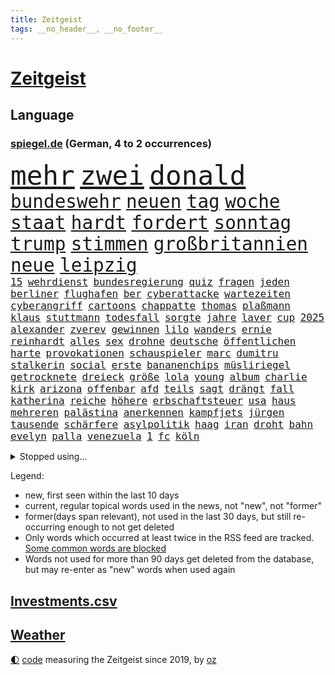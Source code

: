 ```yaml
---
title: Zeitgeist
tags: __no_header__, __no_footer__
---
```


# [Zeitgeist](https://oliz.io/zeitgeist/)

## Language

<h3><a href="https://www.spiegel.de" target="_blank">spiegel.de</a> (German, 4 to 2 occurrences)</h3>
<p style="font-family:monospace">
<span style="font-size:32pt"><a href="news_links.html#mehr" class="current">mehr</a></span>
<span style="font-size:32pt"><a href="news_links.html#zwei" class="current">zwei</a></span>
<span style="font-size:32pt"><a href="news_links.html#donald" class="current">donald</a></span>
<br>
<span style="font-size:22pt"><a href="news_links.html#bundeswehr" class="current">bundeswehr</a></span>
<span style="font-size:22pt"><a href="news_links.html#neuen" class="current">neuen</a></span>
<span style="font-size:22pt"><a href="news_links.html#tag" class="current">tag</a></span>
<span style="font-size:22pt"><a href="news_links.html#woche" class="current">woche</a></span>
<span style="font-size:22pt"><a href="news_links.html#staat" class="current">staat</a></span>
<span style="font-size:22pt"><a href="news_links.html#hardt" class="new">hardt</a></span>
<span style="font-size:22pt"><a href="news_links.html#fordert" class="current">fordert</a></span>
<span style="font-size:22pt"><a href="news_links.html#sonntag" class="current">sonntag</a></span>
<span style="font-size:22pt"><a href="news_links.html#trump" class="current">trump</a></span>
<span style="font-size:22pt"><a href="news_links.html#stimmen" class="current">stimmen</a></span>
<span style="font-size:22pt"><a href="news_links.html#großbritannien" class="current">großbritannien</a></span>
<span style="font-size:22pt"><a href="news_links.html#neue" class="current">neue</a></span>
<span style="font-size:22pt"><a href="news_links.html#leipzig" class="current">leipzig</a></span>
<br>
<span style="font-size:12pt"><a href="news_links.html#15" class="current">15</a></span>
<span style="font-size:12pt"><a href="news_links.html#wehrdienst" class="current">wehrdienst</a></span>
<span style="font-size:12pt"><a href="news_links.html#bundesregierung" class="current">bundesregierung</a></span>
<span style="font-size:12pt"><a href="news_links.html#quiz" class="current">quiz</a></span>
<span style="font-size:12pt"><a href="news_links.html#fragen" class="current">fragen</a></span>
<span style="font-size:12pt"><a href="news_links.html#jeden" class="current">jeden</a></span>
<span style="font-size:12pt"><a href="news_links.html#berliner" class="current">berliner</a></span>
<span style="font-size:12pt"><a href="news_links.html#flughafen" class="current">flughafen</a></span>
<span style="font-size:12pt"><a href="news_links.html#ber" class="current">ber</a></span>
<span style="font-size:12pt"><a href="news_links.html#cyberattacke" class="new">cyberattacke</a></span>
<span style="font-size:12pt"><a href="news_links.html#wartezeiten" class="current">wartezeiten</a></span>
<span style="font-size:12pt"><a href="news_links.html#cyberangriff" class="new">cyberangriff</a></span>
<span style="font-size:12pt"><a href="news_links.html#cartoons" class="current">cartoons</a></span>
<span style="font-size:12pt"><a href="news_links.html#chappatte" class="current">chappatte</a></span>
<span style="font-size:12pt"><a href="news_links.html#thomas" class="current">thomas</a></span>
<span style="font-size:12pt"><a href="news_links.html#plaßmann" class="current">plaßmann</a></span>
<span style="font-size:12pt"><a href="news_links.html#klaus" class="current">klaus</a></span>
<span style="font-size:12pt"><a href="news_links.html#stuttmann" class="current">stuttmann</a></span>
<span style="font-size:12pt"><a href="news_links.html#todesfall" class="new">todesfall</a></span>
<span style="font-size:12pt"><a href="news_links.html#sorgte" class="current">sorgte</a></span>
<span style="font-size:12pt"><a href="news_links.html#jahre" class="current">jahre</a></span>
<span style="font-size:12pt"><a href="news_links.html#laver" class="new">laver</a></span>
<span style="font-size:12pt"><a href="news_links.html#cup" class="current">cup</a></span>
<span style="font-size:12pt"><a href="news_links.html#2025" class="current">2025</a></span>
<span style="font-size:12pt"><a href="news_links.html#alexander" class="current">alexander</a></span>
<span style="font-size:12pt"><a href="news_links.html#zverev" class="current">zverev</a></span>
<span style="font-size:12pt"><a href="news_links.html#gewinnen" class="current">gewinnen</a></span>
<span style="font-size:12pt"><a href="news_links.html#lilo" class="new">lilo</a></span>
<span style="font-size:12pt"><a href="news_links.html#wanders" class="new">wanders</a></span>
<span style="font-size:12pt"><a href="news_links.html#ernie" class="new">ernie</a></span>
<span style="font-size:12pt"><a href="news_links.html#reinhardt" class="current">reinhardt</a></span>
<span style="font-size:12pt"><a href="news_links.html#alles" class="current">alles</a></span>
<span style="font-size:12pt"><a href="news_links.html#sex" class="current">sex</a></span>
<span style="font-size:12pt"><a href="news_links.html#drohne" class="current">drohne</a></span>
<span style="font-size:12pt"><a href="news_links.html#deutsche" class="current">deutsche</a></span>
<span style="font-size:12pt"><a href="news_links.html#öffentlichen" class="current">öffentlichen</a></span>
<span style="font-size:12pt"><a href="news_links.html#harte" class="current">harte</a></span>
<span style="font-size:12pt"><a href="news_links.html#provokationen" class="current">provokationen</a></span>
<span style="font-size:12pt"><a href="news_links.html#schauspieler" class="current">schauspieler</a></span>
<span style="font-size:12pt"><a href="news_links.html#marc" class="current">marc</a></span>
<span style="font-size:12pt"><a href="news_links.html#dumitru" class="current">dumitru</a></span>
<span style="font-size:12pt"><a href="news_links.html#stalkerin" class="new">stalkerin</a></span>
<span style="font-size:12pt"><a href="news_links.html#social" class="current">social</a></span>
<span style="font-size:12pt"><a href="news_links.html#erste" class="current">erste</a></span>
<span style="font-size:12pt"><a href="news_links.html#bananenchips" class="new">bananenchips</a></span>
<span style="font-size:12pt"><a href="news_links.html#müsliriegel" class="new">müsliriegel</a></span>
<span style="font-size:12pt"><a href="news_links.html#getrocknete" class="new">getrocknete</a></span>
<span style="font-size:12pt"><a href="news_links.html#dreieck" class="new">dreieck</a></span>
<span style="font-size:12pt"><a href="news_links.html#größe" class="current">größe</a></span>
<span style="font-size:12pt"><a href="news_links.html#lola" class="current">lola</a></span>
<span style="font-size:12pt"><a href="news_links.html#young" class="new">young</a></span>
<span style="font-size:12pt"><a href="news_links.html#album" class="current">album</a></span>
<span style="font-size:12pt"><a href="news_links.html#charlie" class="new">charlie</a></span>
<span style="font-size:12pt"><a href="news_links.html#kirk" class="new">kirk</a></span>
<span style="font-size:12pt"><a href="news_links.html#arizona" class="current">arizona</a></span>
<span style="font-size:12pt"><a href="news_links.html#offenbar" class="current">offenbar</a></span>
<span style="font-size:12pt"><a href="news_links.html#afd" class="current">afd</a></span>
<span style="font-size:12pt"><a href="news_links.html#teils" class="current">teils</a></span>
<span style="font-size:12pt"><a href="news_links.html#sagt" class="current">sagt</a></span>
<span style="font-size:12pt"><a href="news_links.html#drängt" class="current">drängt</a></span>
<span style="font-size:12pt"><a href="news_links.html#fall" class="current">fall</a></span>
<span style="font-size:12pt"><a href="news_links.html#katherina" class="current">katherina</a></span>
<span style="font-size:12pt"><a href="news_links.html#reiche" class="current">reiche</a></span>
<span style="font-size:12pt"><a href="news_links.html#höhere" class="current">höhere</a></span>
<span style="font-size:12pt"><a href="news_links.html#erbschaftsteuer" class="current">erbschaftsteuer</a></span>
<span style="font-size:12pt"><a href="news_links.html#usa" class="current">usa</a></span>
<span style="font-size:12pt"><a href="news_links.html#haus" class="current">haus</a></span>
<span style="font-size:12pt"><a href="news_links.html#mehreren" class="current">mehreren</a></span>
<span style="font-size:12pt"><a href="news_links.html#palästina" class="current">palästina</a></span>
<span style="font-size:12pt"><a href="news_links.html#anerkennen" class="current">anerkennen</a></span>
<span style="font-size:12pt"><a href="news_links.html#kampfjets" class="current">kampfjets</a></span>
<span style="font-size:12pt"><a href="news_links.html#jürgen" class="current">jürgen</a></span>
<span style="font-size:12pt"><a href="news_links.html#tausende" class="current">tausende</a></span>
<span style="font-size:12pt"><a href="news_links.html#schärfere" class="current">schärfere</a></span>
<span style="font-size:12pt"><a href="news_links.html#asylpolitik" class="current">asylpolitik</a></span>
<span style="font-size:12pt"><a href="news_links.html#haag" class="current">haag</a></span>
<span style="font-size:12pt"><a href="news_links.html#iran" class="current">iran</a></span>
<span style="font-size:12pt"><a href="news_links.html#droht" class="current">droht</a></span>
<span style="font-size:12pt"><a href="news_links.html#bahn" class="current">bahn</a></span>
<span style="font-size:12pt"><a href="news_links.html#evelyn" class="current">evelyn</a></span>
<span style="font-size:12pt"><a href="news_links.html#palla" class="current">palla</a></span>
<span style="font-size:12pt"><a href="news_links.html#venezuela" class="current">venezuela</a></span>
<span style="font-size:12pt"><a href="news_links.html#1" class="current">1</a></span>
<span style="font-size:12pt"><a href="news_links.html#fc" class="current">fc</a></span>
<span style="font-size:12pt"><a href="news_links.html#köln" class="current">köln</a></span>
</p>
<details>
<summary>Stopped using...</summary>
<p class="former" style="font-size:12pt">
analyse(1796) legte(1796) wunsch(1796) kritisierte(1794) sonne(1794) aufmerksamkeit(1793) corona(1793) investoren(1793) kämpfte(1793) material(1793) schwarze(1793) vertrag(1793) zeugen(1793) bietet(1792) leichter(1792) versorgt(1792) bayerischen(1791) höher(1791) märz(1791) schwarzen(1791) kurzem(1790) regen(1790) schneller(1790) statement(1790) überlebte(1790) 50000(1789) besucht(1789) bisherige(1789) krankenhäuser(1789) schleswigholstein(1789) sprache(1789) standort(1789) tschechien(1789) umfeld(1789) ard(1788) beispielen(1788) dauern(1788) egal(1788) kochen(1788) kolumnist(1788) schwierigkeiten(1788) skandal(1788) ungewöhnlich(1788) vermeiden(1788) übergriffe(1788) angeklagte(1787) arbeitsplatz(1787) kriminelle(1787) la(1787) radikale(1787) versteigert(1787) willen(1787) 37(1786) beschwerden(1786) einstieg(1786) favoriten(1786) florian(1786) grad(1786) riss(1786) begleitet(1785) folgte(1785) geboren(1785) i(1785) konflikte(1785) appell(1784) gefährden(1784) juni(1784) unbekannten(1784) versprochen(1784) starten(1783) vorübergehend(1783) weltweite(1783) tonnen(1782) verschiebt(1782) demonstrationen(1781) kleines(1781) unterstützer(1781) wies(1781) endgültig(1780) ermöglichen(1780) geklärt(1780) entsetzen(1779) inflation(1779) wähler(1779) zusammenhang(1779) null(1778) philipp(1778) beiträge(1777) springt(1776) verbindet(1776) klären(1775) gesamten(1773) nerven(1773) bundesgerichtshof(1772) aktivistin(1771) schießen(1769) bestmarke(1768) analysiert(1766) hoffnungen(1765) gelandet(1758) ältere(1758) verständnis(1752) konzert(1739) rückgang(1655) übrig(1600) interessen(1591) finanziert(1590) lehren(1547) kleidung(1528) volk(1527) freigesprochen(1519) verurteilung(1510) gestern(1482) stehlen(1463) hierzulande(1443) spiegelkorrespondent(1438) älteste(1427) zentralen(1423) einschätzungen(1420) volksverhetzung(1414) front(1371) ring(1332) spektakel(1330) desto(1324) emotionalen(1307) 2014(1304) ordnet(1300) jennifer(1278) brandenburger(1267) iranische(1255) flüchten(1254) fox(1250) zentrale(1215) konkurrenten(1198) kaffee(1181) maschine(1178) jugendlicher(1177) misshandelt(1174) entfernen(1154) hände(1116) gerechtfertigt(1094) nationaltrainer(1075) auszeichnung(1054) künstlicher(1047) ulm(1028) ig(1027) metall(1027) hauses(1005) muster(1000) steigern(999) verwendet(990) kongo(980) mag(980) sachsens(973) landwirte(956) weimar(949) startups(948) schöner(938) kleinere(935) loswerden(926) höhepunkt(911) betreiben(901) errichten(895) angerichtet(885) kollidiert(882) 13jährige(880) kleinflugzeug(873) massenhaft(865) fisch(861) straßenverkehr(857) spaniens(852) seltsame(847) gehandelt(831) lebensgefährlich(830) kurzer(816) rechtsextremer(807) langjährigen(795) warnungen(793) queere(790) erderwärmung(787) lagen(777) schönste(774) geprüft(761) netanyahus(761) seltener(761) genossen(747) digitalen(746) alaska(741) dirk(739) goldenen(731) fußballfans(723) achtzigerjahren(719) zurückhaltend(713) einander(710) oppositionspolitiker(706) demokratischen(704) waffenruhe(698) begründet(695) 85(693) gerechnet(690) mancherorts(675) wahlsieg(673) klingen(662) influencerin(653) golden(644) kostenlos(644) produzent(643) haftstrafen(642) bereichen(638) beleidigungen(631) zurückgekehrt(630) abgeordneter(620) umstrittenes(620) abgefeuert(613) zurückgewiesen(613) eilantrag(612) normalerweise(607) passagier(596) finanzielle(580) macher(576) harvey(571) mats(570) offenbaren(570) gefälschte(568) mallorca(558) verzögern(554) usmedien(553) sitze(551) einfacher(549) möglichkeit(542) hessischen(541) georg(538) vizepräsident(538) ersatz(535) überlassen(531) messerangriff(525) bgh(524) faktencheck(518) gesteht(514) unzulässig(513) getreten(511) fahrrad(510) elefanten(508) bereut(504) akteure(501) sticht(500) bräuchte(499) düstere(498) mischt(494) ablauf(493) laufender(493) ungewollt(492) telekom(491) grenzkontrollen(489) besuchte(486) flüchtlingslager(483) sprecher(483) kryptowährung(481) verdachtsfall(479) liest(478) gewusst(476) bilden(473) regensburg(470) entwirft(469) beißt(465) gemessen(464) jeweils(463) stiegen(463) zelebriert(461) regierungspartei(458) rekordsumme(457) ereignisse(453) gebissen(447) nervös(447) gesteuert(440) enttäuschung(434) umsatz(433) unsicher(432) kümmern(431) zeug(431) strebt(430) usmilitär(428) extremen(427) feuert(427) auftritten(425) westküste(425) verfehlt(424) erkunden(422) zerstörten(416) verstorben(402) merz'(401) 130(400) bond(400) coronavirus(396) telefoniert(396) rechtsextrem(393) uspolitik(391) klimakonferenz(390) geheimdienste(389) northvolt(389) britin(385) one(384) liveblog(381) staatsoberhaupt(378) australische(375) gianni(374) infantino(374) parallelen(368) schwedischen(367) 007(363) ungewiss(361) trost(360) zuständig(360) versorgen(358) überwacht(358) cem(356) özdemir(356) doku(354) feuerpause(354) teuersten(351) staatliche(348) namibia(347) blume(346) katastrophal(346) begrüßt(345) mittelalter(342) absolute(341) erholung(340) gewaltdelikten(340) vögel(338) bezos(337) geladen(337) prangert(337) sehnsucht(336) hof(333) morgens(331) unterschiedliche(330) konten(329) mängel(329) green(328) mohamed(328) gemeinde(326) zulasten(326) sven(324) amtsantritt(323) superkraft(323) apps(318) autorinnen(317) traditionellen(317) gedenkt(316) usverteidigungsminister(311) vorstellungen(311) dunkelheit(307) meteorologen(306) zustände(306) anfühlt(305) hauptdarsteller(304) joseph(304) auskommen(303) ultimatum(301) weinstein(296) schadet(293) brasilianer(287) überfallen(287) niederlagen(285) gefängnisstrafe(282) zwingen(279) konferenz(273) marius(272) eingeschaltet(271) models(271) medizinstudium(270) zehntausenden(270) entfacht(266) begreifen(265) mandat(265) schlange(265) bielefeld(264) lasse(262) rebellen(262) bußgelder(260) wirtz(260) bonn(258) unabhängig(258) mache(257) brutaler(255) ordnung(253) bewusstlos(252) brad(252) chaotische(252) herrschaft(252) pitt(252) steffi(251) füllen(250) strategisch(250) skurrile(249) absolut(248) aktive(248) lieferung(248) südwesten(248) community(246) faktoren(246) mythos(245) natochef(244) exminister(242) kindes(241) gefährdete(240) stoff(240) weltlage(239) zahlte(236) gewöhnen(233) arte(232) trinkwasser(231) lieferten(228) ältester(228) problematisch(225) kümmert(223) neigt(223) promille(223) wirtschaftsleistung(223) aufzunehmen(222) chile(222) begegnet(221) eurozone(221) gefechten(221) gewitter(221) grill(221) zweites(221) mütterrente(220) angefeindet(219) waldbränden(219) offizielles(216) unterrichtet(216) besseres(215) ushauptstadt(212) boykottiert(211) fifapräsident(211) berge(210) blog(210) fußgänger(209) massenentlassungen(209) vorbereitungen(209) organisieren(208) ostdeutsche(208) wilder(207) schärfe(206) hannah(205) sand(205) 1945(204) 60jährige(204) ausschließen(204) nützt(202) durften(200) entscheidender(200) lagern(200) liveanalyse(199) steuererklärung(198) kapitel(197) stürmen(197) fedchef(196) billigware(195) berechnung(194) sicherer(194) voice(194) cannes(192) entwickelten(192) katastrophale(192) schöpfen(192) staats(191) käse(190) streamer(190) zugenommen(189) darfur(188) eingestochen(188) heißer(188) pflanzen(188) 26jährigen(187) generalstaatsanwaltschaft(186) friedensabkommen(185) oval(185) ulrich(184) momenten(182) ausrücken(181) fragwürdige(181) usvizepräsident(181) benutzt(180) newsupdate(180) verschwindet(180) warmen(180) friedens(179) gefangenenaustausch(179) lahme(179) barbara(178) dokumentarfilm(178) warfen(177) attraktiv(176) grok(175) ausflug(174) hochrangige(173) schiebt(172) steuergeld(172) zecken(172) bestsellerautorin(170) bröckelt(170) vernichten(169) vorliegt(168) gerichtlich(167) verarbeitet(167) verpflichtungen(167) agenten(166) bestehenden(166) south(166) ansatz(165) gerichtet(165) haifa(165) prozesse(165) ukrainerusslandkrieg(165) ungewöhnliches(165) linda(164) massaker(164) toronto(164) spätestens(163) übung(163) angriffskriegs(162) betrugs(162) enfant(162) schürt(162) terrible(162) unterliegen(162) extennisstar(161) livestreams(160) ron(160) nutzten(158) wandte(158) neapel(157) 1995(156) anerkannt(155) flüsse(155) miguel(155) bauer(154) amazonasgebiet(153) cincinnati(153) schwimmerin(152) besprechen(151) verabschiedete(150) aufgegriffen(149) covid(149) begleiten(148) begriffe(148) hurra(148) ukrainegespräche(148) warschau(148) abtreibungsrecht(147) ernennt(147) parade(147) urteilte(147) c(146) eingesetzte(146) mikrofon(146) sperrung(146) wetterte(146) boykott(145) verteidigungspolitiker(145) gletscher(144) schmelzen(144) heinz(143) kündigten(143) breite(142) hilfsorganisationen(142) chan(141) weitaus(141) pünktlicher(140) kinofilm(139) klang(139) nürnberger(139) hoffmann(138) strompreise(137) nützliche(136) sturzfluten(135) verehrt(135) wirtschaftliche(135) argentinischen(134) abwechslung(133) aggressiv(133) bewegenden(133) seltenheit(133) vorrang(133) kremlherrscher(132) sofortiger(132) 8500(131) begünstigt(131) genf(130) masters(130) explodierte(129) mehrfamilienhauses(129) summen(129) wassersparen(129) überfüllte(129) haftbefehle(127) norddeutsche(127) weiterspielen(127) information(126) irreführende(126) rädern(126) wachsendes(126) bauwerk(125) eindeutige(125) gym(125) unruhen(125) erkenntnis(124) gedächtnis(124) jackie(124) rüstungsgüter(124) bewährungsstrafen(123) oldenburg(123) waschbären(123) elena(121) telegram(121) vereinbarte(121) 87(120) pistole(120) treue(120) fischen(119) geheimtreffen(119) ronald(119) joel(118) beantragen(116) ferien(116) laune(116) kaschmir(115) oasis(115) schnieder(115) aß(114) bundesstaaten(114) susanne(114) 1970(113) notenbankchef(113) schleppend(113) schutzmaßnahmen(113) uswirtschaft(113) einflussreichsten(112) vorfahren(112) blauen(111) zigaretten(111) bewusstlosigkeit(110) mittelalters(110) stadtverwaltung(110) verfassungsschutzes(110) weihnachten(110) ausüben(109) gewohnheit(109) stone(109) 400000(108) gewähren(108) beilegen(107) missverständnis(107) teures(107) überwunden(106) landesgrenzen(105) sexuellem(105) till(105) 103(104) befeuert(104) bestimmter(104) blamage(103) blitz(103) kleidungsstück(103) konto(103) mythen(103) spdbundestagsfraktion(103) unangenehme(103) bestände(102) erpressbar(102) katze(102) mehrfamilienhaus(102) befördern(101) ablösen(100) antisemitisch(99) denke(99) dachten(98) gallagher(98) brandbrief(97) bucht(97) forschen(97) ukrainetreffen(97) verstößt(97) verstärkung(96) 15000(95) mitreißend(95) mordfall(95) stereotype(95) würdigte(95) irren(94) timo(94) untersagen(94) örtliche(94) kaufte(93) miene(93) anrufen(92) anwesend(92) lebenswerk(92) schlechtes(92) tasche(92) vollzeit(92) 320(91) 739(91) coldplay(91) deutschem(91) prominenz(91) sonnencreme(91) bemerkung(90) booten(90) elektronisches(90) importiert(90) kitaplätze(90) schlussstrich(90) spucken(90) transformation(90) verschwörungstheorien(90) beanspruchen(89) juristen(89) mascha(89) rückenwind(89) schilinski(89) staatsdiener(89) chiquita(88) eigenheim(88) fahrgast(88) mähroboter(88) ohr(88) tasse(88) brasilianischen(87) elfjähriger(87) küchenmesser(87) mitarbeitenden(87) pitzke(87) vorfreude(87) zugeständnissen(87) falschaussage(86) kippe(86) notlanden(86) optimismus(86) population(86) recycling(86) rennwagen(86) untersuchungsausschuss(86) auszubauen(85) chancengleichheit(85) ernähren(85) koblenz(85) leuchtturm(85) passau(85) reichweite(85) verstand(85) westdeutschen(85) 17000(84) beschädigte(84) bevölkern(84) geklaut(84) keymer(84) rauskommt(84) schachspieler(84) umgestellt(84) austauschschüler(83) basketballnationalspielerin(83) christopher(83) hinein(83) nowitzki(83) tropischer(83) unobericht(83) wnba(83) batteriezellhersteller(82) gerede(82) literaturauszeichnung(82) moralisch(82) objekt(82) ohren(82) renée(82) außenministeriums(81) daheim(81) familienurlaub(81) infos(81) milliardenloch(81) richardson(81) topdiplomat(81) beratung(80) bizarren(80) buchbar(80) dorfes(80) fotografie(80) stiften(80) vergisst(80) beleidigung(79) anwärter(78) erwürgt(78) lieblingswort(78) mittelalterliche(78) papiere(78) umziehen(78) zehnjährigen(78) explodieren(77) lok(77) prosor(77) bern(76) drogenszene(76) 84jähriger(75) goldman(75) knobloch(75) sachs(75) spitzenpolitiker(75) verursachte(75) übertragen(75) spezielles(74) trottel(74) dumm(73) hauseigentümer(73) nordeuropa(73) pilger(73) verstorbener(73) verstreut(73) championsleaguesieger(72) gewaltbereite(72) kampffahrzeuge(72) spiegelkorrespondenten(72) absichern(71) aliens(71) filmgeschichte(71) justus(71) ligen(71) lohnfortzahlung(71) suggerieren(71) südamerikanische(71) vornehmen(71) weltrangliste(71) administration(70) dna(70) gustavo(70) helsinki(70) hermann(70) marokko(70) neffe(70) petro(70) abdulmohsen(69) ausgebüxtes(69) billy(69) extras(69) implantat(69) medizinstudierende(69) taleb(69) abstürzte(68) durchschnittliche(68) einklagen(68) innere(68) pirmasens(68) verwundete(68) anwohnern(67) fortzusetzen(67) hitzewelle(67) marina(67) bedrohlich(66) brüchig(66) hochstaplerin(65) letzterer(65) litauische(65) peiniger(65) schaulustige(65) tweets(65) tätig(65) uribe(65) foodwatch(64) genehmigte(64) lampedusa(64) mathias(64) verbraucherorganisation(64) zitiert(64) zonen(64) altersgrenze(63) amazongründer(63) aussagt(63) gesperrten(63) marschflugkörper(63) 16000(62) geschüttelt(62) positiver(62) schlimmeres(62) abrupte(61) bratwurst(61) dm(61) grundfesten(61) ausfechten(60) ausschreibung(60) bahnübergang(60) dreijährigen(60) freibad(60) regie(60) reiners(60) zugverkehr(60) ärgert(60) 120000(59) finanzamt(59) gelockt(59) hinweg(59) mittelfranken(59) neunjährigen(59) pam(59) ramos(59) schwitzt(59) griechische(58) pannen(58) usschauspielerin(58) reumütig(57) westlichen(57) wuchermieten(57) angereichertes(56) days(56) dienstleistungen(56) entlastet(56) instanzen(56) sanieren(56) sensible(56) ulli(56) 39(55) alisha(55) lehmann(55) schuldspruch(55) socialmediaverbot(55) 2031(54) düster(54) entsenden(54) gruppenphase(54) planlosigkeit(54) truppenbesuch(54) weltmarke(54) wohnraum(54) antony(53) armenien(53) befrieden(53) forschungen(53) müllentsorgung(53) sicherheitsgefühl(53) tiktoker(53) vernichtet(53) borg(52) drogenkartelle(52) høiby(52) mettemarit(52) rekordhoch(52) versöhnt(52) aserbaidschan(51) badegäste(51) sinkende(51) südeuropa(51) unachtsam(51) verärgert(51) 383(50) brisanten(50) natürliche(50) tierpark(50) todesfällen(50) abos(49) frauenfußball(49) féréba(49) gewaltsam(49) koné(49) sauberkeit(49) deepseek(48) diva(48) dynamik(48) hat's(48) homo(48) insolventen(48) interessiert(48) krokodil(48) neandertaler(48) rotenburg(48) sapiens(48) tibet(48) volkswirtschaften(48) berufseinsteiger(47) holland(47) noel(47) unnachgiebig(47) wilden(47) attraktionen(46) fluminense(46) geheimdienstinformationen(46) entsandt(45) umkrempeln(45) 42000(44) champagner(44) diogo(44) fiese(44) jota(44) packendes(44) schwor(44) stemmt(44) unterschätzen(44) valentin(44) ausfuhren(43) bademeister(43) depot(43) gründlich(43) knallt(43) neuseelands(43) nils(43) profifußballer(43) baupreise(42) christin(42) feilen(42) ruhig(42) tennisturnier(42) verbotenen(42) willkür(42) 78(41) discounter(41) memes(41) sharon(41) sturzflut(41) atommüll(40) gianluigi(40) sprichwort(40) vernunft(40) gerächt(39) kaufanreize(39) kretschmer(39) kukies(39) profikarriere(39) psychiatrischen(39) ware(39) abstimmungen(38) erlässt(38) initiatoren(38) parteizentrale(38) aktienmärkte(37) carolina(37) from(37) haustiere(37) populären(37) sofortige(37) eskalierten(36) pasta(36) unterhält(36) boxkampf(35) dormagen(35) ermittlungsakten(35) feuerwerk(35) nobody(35) offenbach(35) bekennen(34) bernd(34) nius(34) präsentierte(34) swatch(34) verständlich(34) zutritt(34) aufwendige(33) bildschirme(33) coldplaykonzert(33) erstellen(33) mobil(33) befürworter(32) frauchen(32) gewittern(32) managers(32) rebellenmiliz(32) schönzureden(32) usedom(32) überschätzen(32) bahnchef(31) bitcoin(31) bondi(31) lutz(31) schulkinder(31) zensur(31) ähnlicher(31) aufprall(30) bikini(30) elfmeterschießen(30) enthüllen(30) gastgewerbe(30) holzkirche(30) ingo(30) polizeieinsätze(30) schutzwall(30) umsätze(30) wasserkraftwerk(30) 14000(29) abtreibungen(29) ausgebüxt(29) dichtmachen(29) harmlosen(29) präsidentengattin(29) schmerzhafte(29) südsudan(29) zwölften(29) boten(28) ersatzbus(28) filmten(28) friedensdeal(28) keßler(28) lastwagen(28) scheuer(28) schätzen(28) siebziger(28) spekulieren(28) weiterführen(28) zehnmal(28) übertragungen(28) alarmierend(27) chatgpthersteller(27) erdrutsche(27) niederländischer(27) stigmatisiert(27) unerwünscht(27) wüste(27) alexandre(26) außerirdisches(26) empfinde(26) force(26) herstellung(26) idiot(26) millionenstrafe(26) oslo(26) personalchefin(26) salvini(26) wachmann(26) forest(25) neckar(25) steige(25) william(25) eintrittsgeld(24) kultfigur(24) monica(24) naturkatastrophe(24) stellwerk(24) zusagen(24) geboten(23) hirnerkrankung(23) nachrede(23) schönheitsoperationen(23) zweifellos(23) übler(23) allianzen(22) aufklären(22) aufzeichnungen(22) festspiele(22) festspielen(22) gespeichert(22) gräben(22) b’tselem(21) cambridge(21) kipppunkt(21) mattia(21) spendete(21) 68000(20) deutete(20) firmengelände(20) sexy(20) ständigen(20) dmitrij(19) drückt(19) gewährleisten(19) manching(19) spdfinanzminister(19) 750(18) bedient(18) ferngesteuerte(18) heben(18) journalistinnen(18) unfallort(18) vermeintliches(18) 104(17) vogue(17) zuschneiden(17) belarussischen(16) tschechischen(16) jüdischer(15) römer(15) spiderman(15) tödliches(15) vorfällen(15) werbeaufsicht(14) afdkandidat(13) anleger(13) arbeitsgericht(13) aufrichtig(13) berechtigt(13) bespielt(13) jason(13) momoa(13) sonnenlicht(13) texanische(13) bundeskanzlerin(12) gate(12) gequält(12) patzer(12) tätern(12) umsatzrückgang(12) altman(11) auszutragen(11) durchführen(11) enttäuschende(11) platte(11) reid(11) sam(11) strafverfahren(11)
</p>
</details>
<p>Legend:
<ul>
<li><span class="new">new</span>, first seen within the last 10 days</li>
<li><span class="current">current</span>, regular topical words used in the news, not "new", not "former"</li>
<li><span class="former">former(days span relevant)</span>, not used in the last 30 days, but still re-occurring enough to not get deleted</li>
<li>Only words which occurred at least twice in the RSS feed are tracked. <a href="language/filters.py">Some common words are blocked</a></li>
<li>Words not used for more than 90 days get deleted from the database, but may re-enter as "new" words when used again</li>
</ul>
</p>

## [Investments](investments.html)[.csv](investments.csv)

## [Weather](weather.html)

<footer>
<a href="javascript:toggleTheme()" class="nav">🌓</a>
<a href="https://github.com/ooz/zeitgeist">code</a> measuring the Zeitgeist since 2019, by <a href="https://oliz.io">oz</a>
</footer>
